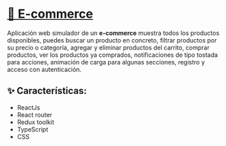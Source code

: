 # [📝 E-commerce](https://dg-e-commerce.netlify.app/)

Aplicación web simulador de un **e-commerce** muestra todos los productos disponibles, puedes buscar un producto en concreto, filtrar productos por su precio o categoría, agregar y eliminar productos del carrito, comprar productos, ver los productos ya comprados, notificaciones de tipo tostada para acciones, animación de carga para algunas secciones, registro y acceso con autenticación.

## ✨ Características: 

- ReactJs
- React router
- Redux toolkit
- TypeScript
- CSS